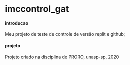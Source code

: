 # imccontrol_gat

#### introducao

Meu projeto de teste de controle de versão replit e github;

#### projeto

Projeto criado na disciplina de PRORO, unasp-sp, 2020
